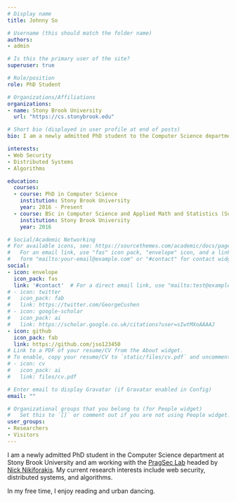 ```yaml
---
# Display name
title: Johnny So

# Username (this should match the folder name)
authors:
- admin

# Is this the primary user of the site?
superuser: true

# Role/position
role: PhD Student

# Organizations/Affiliations
organizations:
- name: Stony Brook University
  url: "https://cs.stonybrook.edu"

# Short bio (displayed in user profile at end of posts)
bio: I am a newly admitted PhD student to the Computer Science department at Stony Brook University. My current research interests include web security, distributed systems, and algorithms.

interests:
- Web Security
- Distributed Systems
- Algorithms

education:
  courses:
  - course: PhD in Computer Science
    institution: Stony Brook University
    year: 2016 - Present
  - course: BSc in Computer Science and Applied Math and Statistics (Summa Cum Laude)
    institution: Stony Brook University
    year: 2016

# Social/Academic Networking
# For available icons, see: https://sourcethemes.com/academic/docs/page-builder/#icons
#   For an email link, use "fas" icon pack, "envelope" icon, and a link in the
#   form "mailto:your-email@example.com" or "#contact" for contact widget.
social:
- icon: envelope
  icon_pack: fas
  link: '#contact'  # For a direct email link, use "mailto:test@example.org".
# - icon: twitter
#   icon_pack: fab
#   link: https://twitter.com/GeorgeCushen
# - icon: google-scholar
#   icon_pack: ai
#   link: https://scholar.google.co.uk/citations?user=sIwtMXoAAAAJ
- icon: github
  icon_pack: fab
  link: https://github.com/jso123450
# Link to a PDF of your resume/CV from the About widget.
# To enable, copy your resume/CV to `static/files/cv.pdf` and uncomment the lines below.
# - icon: cv
#   icon_pack: ai
#   link: files/cv.pdf

# Enter email to display Gravatar (if Gravatar enabled in Config)
email: ""

# Organizational groups that you belong to (for People widget)
#   Set this to `[]` or comment out if you are not using People widget.
user_groups:
- Researchers
- Visitors
---
```


I am a newly admitted PhD student in the Computer Science department at Stony Brook University and am working with the [PragSec Lab](https://www.securitee.org/lab.html) headed by [Nick Nikiforakis](https://www.securitee.org/). My current research interests include web security, distributed systems, and algorithms.

In my free time, I enjoy reading and urban dancing.
